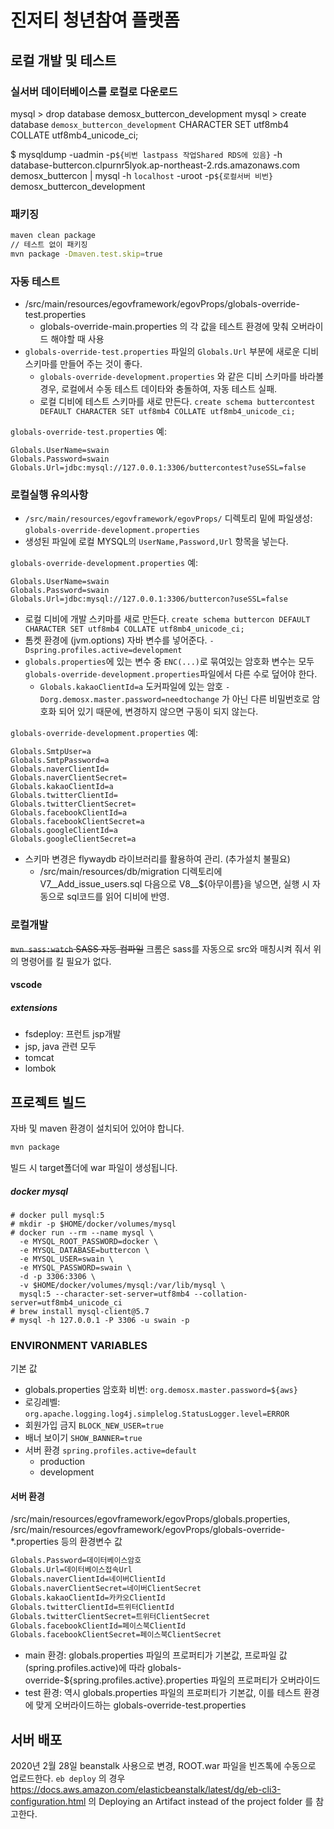 # 진저티 청년참여 플랫폼

## 로컬 개발 및 테스트

### 실서버 데이터베이스를 로컬로 다운로드

mysql > drop database demosx_buttercon_development
mysql > create database `demosx_buttercon_development` CHARACTER SET utf8mb4 COLLATE utf8mb4_unicode_ci;

$ mysqldump -uadmin -p`${비번 lastpass 작업Shared RDS에 있음}` -h database-buttercon.clpurnr5lyok.ap-northeast-2.rds.amazonaws.com demosx_buttercon | mysql -h `localhost` -uroot -p`${로컬서버 비번}` demosx_buttercon_development

### 패키징

```bash
maven clean package
// 테스트 없이 패키징
mvn package -Dmaven.test.skip=true
```

### 자동 테스트

* /src/main/resources/egovframework/egovProps/globals-override-test.properties
    * globals-override-main.properties 의 각 값을 테스트 환경에 맞춰 오버라이드 해야할 때 사용
* `globals-override-test.properties` 파일의 `Globals.Url` 부분에 새로운 디비스키마를 만들어 주는 것이 좋다.
    * `globals-override-development.properties` 와 같은 디비 스키마를 바라볼 경우, 로컬에서 수동 테스트 데이타와 충돌하여, 자동 테스트 실패.
    * 로컬 디비에 테스트 스키마를 새로 만든다. `create schema buttercontest DEFAULT CHARACTER SET utf8mb4 COLLATE utf8mb4_unicode_ci;`

`globals-override-test.properties` 예:
```
Globals.UserName=swain
Globals.Password=swain
Globals.Url=jdbc:mysql://127.0.0.1:3306/buttercontest?useSSL=false
```

### 로컬실행 유의사항

* `/src/main/resources/egovframework/egovProps/` 디렉토리 밑에 파일생성: `globals-override-development.properties`
* 생성된 파일에 로컬 MYSQL의 `UserName,Password,Url` 항목을 넣는다.

`globals-override-development.properties` 예:
```
Globals.UserName=swain
Globals.Password=swain
Globals.Url=jdbc:mysql://127.0.0.1:3306/buttercon?useSSL=false
```

* 로컬 디비에 개발 스키마를 새로 만든다. `create schema buttercon DEFAULT CHARACTER SET utf8mb4 COLLATE utf8mb4_unicode_ci;`
* 톰켓 환경에 (jvm.options) 자바 변수를 넣어준다. `-Dspring.profiles.active=development`
* `globals.properties`에 있는 변수 중 `ENC(...)`로 묶여있는 암호화 변수는 모두 `globals-override-development.properties`파일에서 다른 수로 덮어야 한다.
    * `Globals.kakaoClientId=a` 도커파일에 있는 암호 `-Dorg.demosx.master.password=needtochange` 가 아닌 다른 비밀번호로 암호화 되어 있기 때문에, 변경하지 않으면 구동이 되지 않는다.

`globals-override-development.properties` 예:
```
Globals.SmtpUser=a
Globals.SmtpPassword=a
Globals.naverClientId=
Globals.naverClientSecret=
Globals.kakaoClientId=a
Globals.twitterClientId=
Globals.twitterClientSecret=
Globals.facebookClientId=a
Globals.facebookClientSecret=a
Globals.googleClientId=a
Globals.googleClientSecret=a
```

* 스키마 변경은 flywaydb 라이브러리를 활용하여 관리. (추가설치 불필요)
    * /src/main/resources/db/migration 디렉토리에 V7__Add_issue_users.sql 다음으로 V8__${아무이름}을 넣으면, 실행 시 자동으로 sql코드를 읽어 디비에 반영.

### 로컬개발

~~`mvn sass:watch` SASS 자동 컴파일~~
크롬은 sass를 자동으로 src와 매칭시켜 줘서 위의 명령어를 킬 필요가 없다.

#### vscode 
##### extensions
* fsdeploy: 프런트 jsp개발
* jsp, java 관련 모두
* tomcat
* lombok

## 프로젝트 빌드

자바 및 maven 환경이 설치되어 있어야 합니다.

```bash
mvn package
```

빌드 시 target폴더에 war 파일이 생성됩니다.

##### docker mysql

```
# docker pull mysql:5
# mkdir -p $HOME/docker/volumes/mysql
# docker run --rm --name mysql \
  -e MYSQL_ROOT_PASSWORD=docker \
  -e MYSQL_DATABASE=buttercon \
  -e MYSQL_USER=swain \
  -e MYSQL_PASSWORD=swain \
  -d -p 3306:3306 \
  -v $HOME/docker/volumes/mysql:/var/lib/mysql \
  mysql:5 --character-set-server=utf8mb4 --collation-server=utf8mb4_unicode_ci
# brew install mysql-client@5.7
# mysql -h 127.0.0.1 -P 3306 -u swain -p
```

### ENVIRONMENT VARIABLES

기본 값
* globals.properties 암호화 비번: `org.demosx.master.password=${aws}`
* 로깅레벨: `org.apache.logging.log4j.simplelog.StatusLogger.level=ERROR`
* 회원가입 금지 `BLOCK_NEW_USER=true`
* 배너 보이기 `SHOW_BANNER=true`
* 서버 환경 `spring.profiles.active=default`
    * production
    * development


#### 서버 환경

/src/main/resources/egovframework/egovProps/globals.properties,
/src/main/resources/egovframework/egovProps/globals-override-*.properties 등의 환경변수 값

```bash
Globals.Password=데이터베이스암호
Globals.Url=데이터베이스접속Url
Globals.naverClientId=네이버ClientId
Globals.naverClientSecret=네이버ClientSecret
Globals.kakaoClientId=카카오ClientId
Globals.twitterClientId=트위터ClientId
Globals.twitterClientSecret=트위터ClientSecret
Globals.facebookClientId=페이스북ClientId
Globals.facebookClientSecret=페이스북ClientSecret
```

* main 환경: globals.properties 파일의 프로퍼티가 기본값, 프로파일 값(spring.profiles.active)에 따라 globals-override-${spring.profiles.active}.properties 파일의 프로퍼티가 오버라이드
* test 환경: 역시 globals.properties 파일의 프로퍼티가 기본값, 이를 테스트 환경에 맞게 오버라이드하는 globals-override-test.properties


## 서버 배포

2020년 2월 28일 beanstalk 사용으로 변경, ROOT.war 파일을 빈즈톡에 수동으로 업로드한다.
`eb deploy` 의 경우 https://docs.aws.amazon.com/elasticbeanstalk/latest/dg/eb-cli3-configuration.html 의 Deploying an Artifact instead of the project folder 를 참고한다.